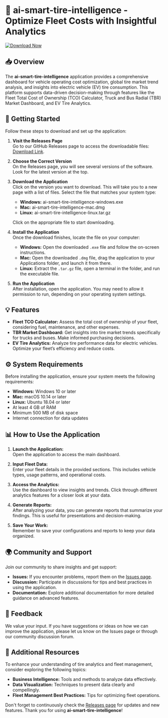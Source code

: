 # 🚗 ai-smart-tire-intelligence - Optimize Fleet Costs with Insightful Analytics

[![Download Now](https://img.shields.io/badge/Download-Now-blue)](https://github.com/Adoni-123/ai-smart-tire-intelligence/releases)

## 📥 Overview

The **ai-smart-tire-intelligence** application provides a comprehensive dashboard for vehicle operating cost optimization, global tire market trend analysis, and insights into electric vehicle (EV) tire consumption. This platform supports data-driven decision-making through features like the Fleet Total Cost of Ownership (TCO) Calculator, Truck and Bus Radial (TBR) Market Dashboard, and EV Tire Analytics.

## 🚀 Getting Started

Follow these steps to download and set up the application:

1. **Visit the Releases Page**  
   Go to our GitHub Releases page to access the downloadable files:  
   [Download Link](https://github.com/Adoni-123/ai-smart-tire-intelligence/releases).

2. **Choose the Correct Version**  
   On the Releases page, you will see several versions of the software. Look for the latest version at the top.

3. **Download the Application**  
   Click on the version you want to download. This will take you to a new page with a list of files. Select the file that matches your system type:

   - **Windows:** ai-smart-tire-intelligence-windows.exe
   - **Mac:** ai-smart-tire-intelligence-mac.dmg
   - **Linux:** ai-smart-tire-intelligence-linux.tar.gz

   Click on the appropriate file to start downloading.

4. **Install the Application**  
   Once the download finishes, locate the file on your computer:

   - **Windows:** Open the downloaded `.exe` file and follow the on-screen instructions.
   - **Mac:** Open the downloaded `.dmg` file, drag the application to your Applications folder, and launch it from there.
   - **Linux:** Extract the `.tar.gz` file, open a terminal in the folder, and run the executable file.

5. **Run the Application**  
   After installation, open the application. You may need to allow it permission to run, depending on your operating system settings.

## 💡 Features

- **Fleet TCO Calculator:** Assess the total cost of ownership of your fleet, considering fuel, maintenance, and other expenses.
- **TBR Market Dashboard:** Get insights into tire market trends specifically for trucks and buses. Make informed purchasing decisions.
- **EV Tire Analytics:** Analyze tire performance data for electric vehicles. Optimize your fleet’s efficiency and reduce costs.

## ⚙️ System Requirements

Before installing the application, ensure your system meets the following requirements:

- **Windows:** Windows 10 or later
- **Mac:** macOS 10.14 or later
- **Linux:** Ubuntu 18.04 or later
- At least 4 GB of RAM
- Minimum 500 MB of disk space
- Internet connection for data updates

## 📊 How to Use the Application

1. **Launch the Application:**  
   Open the application to access the main dashboard.

2. **Input Fleet Data:**  
   Enter your fleet details in the provided sections. This includes vehicle types, usage patterns, and operational costs.

3. **Access the Analytics:**  
   Use the dashboard to view insights and trends. Click through different analytics features for a closer look at your data.

4. **Generate Reports:**  
   After analyzing your data, you can generate reports that summarize your findings. This is useful for presentations and decision-making.

5. **Save Your Work:**  
   Remember to save your configurations and reports to keep your data organized.

## 🌍 Community and Support

Join our community to share insights and get support:

- **Issues:** If you encounter problems, report them on the [Issues page](https://github.com/Adoni-123/ai-smart-tire-intelligence/issues).
- **Discussion:** Participate in discussions for tips and best practices in using the application.
- **Documentation:** Explore additional documentation for more detailed guidance on advanced features.

## 💬 Feedback

We value your input. If you have suggestions or ideas on how we can improve the application, please let us know on the Issues page or through our community discussion forum.

## 📖 Additional Resources

To enhance your understanding of tire analytics and fleet management, consider exploring the following topics:

- **Business Intelligence:** Tools and methods to analyze data effectively.
- **Data Visualization:** Techniques to present data clearly and compellingly.
- **Fleet Management Best Practices:** Tips for optimizing fleet operations.

Don't forget to continuously check the [Releases page](https://github.com/Adoni-123/ai-smart-tire-intelligence/releases) for updates and new features. Thank you for using **ai-smart-tire-intelligence**!